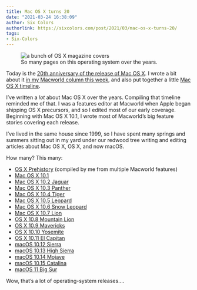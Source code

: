 ```yaml
---
title: Mac OS X turns 20
date: "2021-03-24 16:38:09"
author: Six Colors
authorlink: https://sixcolors.com/post/2021/03/mac-os-x-turns-20/
tags:
- Six-Colors
---
```

<figure><img src="https://i2.wp.com/sixcolors.com/wp-content/uploads/2021/03/so-many-x.jpeg?ssl=1" alt="a bunch of OS X magazine covers" data-image-w="" data-image-h="" class=" jetpack-broken-image" data-recalc-dims="1"/><figcaption>So many pages on this operating system over the years.</figcaption></figure><p>Today is the <a href="https://www.apple.com/newsroom/2001/03/21Mac-OS-X-Hits-Stores-This-Weekend/">20th anniversary of the release of Mac OS X</a>. I wrote a bit about it <a href="https://www.macworld.com/article/340370/an-act-of-desperation-20-years-ago-formed-the-building-block-for-the-modern-mac.html">in my Macworld column this week</a>, and also put together a little <a href="https://www.macworld.com/article/340395/from-aqua-to-catalina-the-evolution-of-the-mac-os-x-operating-system.html">Mac OS X timeline</a>.</p>
<p>I’ve written a <em>lot</em> about Mac OS X over the years. Compiling that timeline reminded me of that. I was a features editor at Macworld when Apple began shipping OS X precursors, and so I edited most of our early coverage. Beginning with Mac OS X 10.1, I wrote most of Macworld’s big feature stories covering each release.</p>
<p>I’ve lived in the same house since 1999, so I have spent many springs and summers sitting out in my yard under our redwood tree writing and editing articles about Mac OS X, OS X, and now macOS.</p>
<p>How many? This many:</p>
<ul><li><a href="https://www.macworld.com/article/1014500/12xpreview.html">OS X Prehistory</a> (compiled by me from multiple Macworld features)</li>
<li><a href="https://www.macworld.com/article/199938/osx-10-1.html">Mac OS X 10.1</a></li>
<li><a href="https://www.macworld.com/article/155417/jaguar-3.html">Mac OS X 10.2 Jaguar</a></li>
<li><a href="https://www.macworld.com/article/168506/panther-6.html">Mac OS X 10.3 Panther</a></li>
<li><a href="https://www.macworld.com/article/1044922/julyeic.html">Mac OS X 10.4 Tiger</a></li>
<li><a href="https://www.macworld.com/article/187875/leopard_review.html">Mac OS X 10.5 Leopard</a></li>
<li><a href="https://www.macworld.com/article/1142423/snow-leopard-review.html">Mac OS X 10.6 Snow Leopard</a></li>
<li><a href="https://www.macworld.com/article/1161026/osx_lion_review.html">Mac OS X 10.7 Lion</a></li>
<li><a href="https://www.macworld.com/article/1167804/mountain_lion_apple_gets_its_operating_systems_in_sync.html">OS X 10.8 Mountain Lion</a></li>
<li><a href="https://www.macworld.com/article/2056882/os-x-mavericks-review-free-as-in-beer.html">OS X 10.9 Mavericks</a></li>
<li><a href="https://www.macworld.com/article/2363162/hands-on-with-os-x-yosemite-design-changes.html">OS X 10.10 Yosemite</a></li>
<li><a href="https://www.macworld.com/article/226467/os-x-el-capitan-review-mac-upgrade-thats-as-solid-as-a-rock.html">OS X 10.11 El Capitan</a></li>
<li><a href="https://sixcolors.com/post/2016/09/sierra-review/">macOS 10.12 Sierra</a></li>
<li><a href="https://sixcolors.com/post/2017/09/macos-high-sierra-a-subtle-under-the-hood-update/">macOS 10.13 High Sierra</a></li>
<li><a href="https://sixcolors.com/post/2018/09/mojave/">macOS 10.14 Mojave</a></li>
<li><a href="https://sixcolors.com/post/2019/10/macos-catalina-review-new-era-ahead-proceed-with-caution/">macOS 10.15 Catalina</a></li>
<li><a href="https://sixcolors.com/post/2020/11/macos-big-sur-review-third-age-of-mac/">macOS 11 Big Sur</a></li>
</ul><p>Wow, that’s a lot of operating-system releases.&#8230;</p>